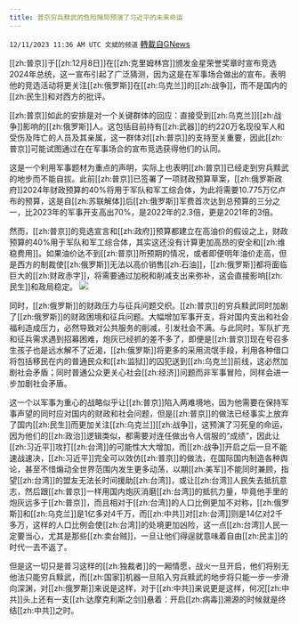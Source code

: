 ```yaml
---
title: 普京穷兵黩武的危险赌局预演了习近平的未来命运
---
```

`12/11/2023 11:36 AM UTC 文斌的频道` [轉載自GNews](https://gnews.org/articles/2096124)

[[zh:普京]]于[[zh:12月8日]]在[[zh:克里姆林宫]]颁发金星荣誉奖章时宣布竞选2024年总统，这一宣布引起了广泛猜测，因为这是在军事场合做出的宣布，表明他的竞选活动将更关注[[zh:俄罗斯]]在[[zh:乌克兰]]的[[zh:战争]]，而不是国内的[[zh:民生]]和对西方的批评。

[[zh:普京]]如此的安排是对一个关键群体的回应：直接受到[[zh:乌克兰]][[zh:战争]]影响的[[zh:俄罗斯]]人。这包括目前持有[[zh:武器]]的约220万名现役军人和受伤及阵亡的人员及其亲属，这一群体对[[zh:普京]]的支持至关重要，因此[[zh:普京]]可能试图通过在在军事场合的宣布竞选获得他们的认同。

这是一个利用军事题材为重点的声明，实际上也表明[[zh:普京]]已经走到穷兵黩武的地步而不能自拔。此前[[zh:普京]]已签署了一项财政预算草案，[[zh:俄罗斯政府]]2024年财政预算的40%将用于军队和军工综合体，为此将需要10.775万亿卢布的预算，这是自[[zh:苏联解体]]后[[zh:俄罗斯]]军费首次达到总预算的三分之一，比2023年的军事开支高出70%，是2022年的2.3倍，更是2021年的3倍。

然而，[[zh:普京]]的竞选宣言和[[zh:政府]]预算都建立在高油价的假设之上，财政预算的40%用于军队和军工综合体，其实这还没有计算更加高昂的安全和[[zh:维稳费用]]。如果油价达不到[[zh:普京]]所预期的情况，或者即便明年油价走高，但是西方的制裁使[[zh:俄罗斯]]无法以高价销售[[zh:石油]]，[[zh:俄罗斯]]都将面临巨大的[[zh:财政赤字]]，将需要通过加税和削减支出来弥补，这会直接影响[[zh:民生]]和政局稳定。
![](ipfs://QmW5Zm9wYj4ykDSWcUjH4qMGSLH863uFvUMGCXczYKKSzs?.png)


同时，[[zh:俄罗斯]]的财政压力与征兵问题交织。[[zh:普京]]的穷兵黩武同时加剧了[[zh:俄罗斯]]的财政困境和征兵问题。大幅增加军事开支，将对国内支出和社会福利造成压力，必然导致对公共服务的削减，引发社会不满。与此同时，军队扩充和征兵需求遇到招募困难，炮灰已经抓的差不多了，即便是[[zh:普京]]现在号召多生孩子也是远水解不了近渴，[[zh:俄罗斯]]将更多的采用流氓手段，利用各种借口将包括移民在内的普通民众和[[zh:监狱]]的囚犯送到[[zh:乌克兰]]前线，这必然加剧社会矛盾；同时普通公众更关心社会[[zh:经济]]问题而非军事冒险，同样会进一步加剧社会矛盾。

这一个以军事为重心的战略似乎让[[zh:普京]]陷入两难境地，因为他需要在保持军事声望的同时应对国内的财政和社会问题，但是[[zh:普京]]的做法已经事实上放弃了国内[[zh:民生]]而更加关注[[zh:乌克兰]][[zh:战争]]，这预演了习死皇的命运，因为他们的[[zh:政治]]逻辑类似，都需要对连任做出令人信服的“成绩”，因此让[[zh:习近平]]攻打[[zh:台湾]]的可能性大大增加，而[[zh:战争]]开启之后一旦不能速战速决，[[zh:习近平]]完全可以效仿[[zh:普京]]的做法，在国际国内制造各种舆论，甚至不惜煽动全世界范围内发生更多动荡，以期[[zh:美军]]不能同时兼顾，指望[[zh:台湾]]的盟友无法长时间援助[[zh:台湾]]，或让[[zh:台湾]]人民失去抵抗意志，然后跟[[zh:普京]]一样用国内炮灰消磨[[zh:台湾]]的抵抗力量，毕竟他手里的炮灰远多于[[zh:普京]]，而且相对于[[zh:台湾]]的人口比例更加不对称，[[zh:俄罗斯]]和[[zh:乌克兰]]是1亿多对4千万，而[[zh:中共]]对[[zh:台湾]]则是14亿对2千多万，这样的人口比例会使[[zh:台湾]]的处境更加凶险，这一点[[zh:台湾]]人民一定要当心，尤其是那些[[zh:卖台贼]]，一旦让他们得逞就意味着自由[[zh:民主]]的时代一去不返了。

但是这一切只是普习这样的[[zh:独裁者]]的一厢情愿，战火一旦开启，他们将别无他法只能穷兵黩武，而[[zh:国家]]机器一旦陷入穷兵黩武的地步将只能一步一步滑向深渊，对[[zh:俄罗斯]]来说是这样，对于[[zh:中共]]来说更是这样，何况[[zh:中共]]头上还有一支[[zh:达摩克利斯之剑]]悬着：开启[[zh:病毒]]溯源的时候就是终结[[zh:中共]]之时。
